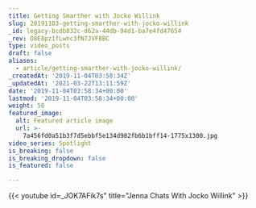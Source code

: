 ```yaml
---
title: Getting Smarther with Jocko Willink
slug: 20191103-getting-smarther-with-jocko-willink
_id: legacy-bcdb832c-d62a-44db-94d1-ba7e4fd47654
_rev: O8E8pz1fLwnc3fN7JVF8BC
type: video_posts
draft: false
aliases:
  - article/getting-smarther-with-jocko-willink/
_createdAt: '2019-11-04T03:58:34Z'
_updatedAt: '2021-03-22T13:11:59Z'
date: '2019-11-04T03:58:34+00:00'
lastmod: '2019-11-04T03:58:34+00:00'
weight: 50
featured_image:
  alt: Featured article image
  url: >-
    7a456fd0a51b3f7d5ebbf5e134d982fb6b1bff14-1775x1300.jpg
video_series: Spotlight
is_breaking: false
is_breaking_dropdown: false
is_featured: false

---
```

{{< youtube id=_JOK7AFik7s" title="Jenna Chats With Jocko Willink" >}}